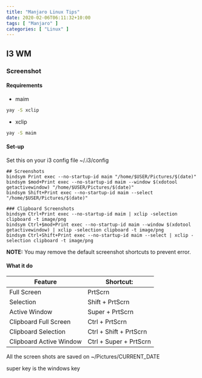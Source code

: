 ```yaml
---
title: "Manjaro Linux Tips"
date: 2020-02-06T06:11:32+10:00
tags: [ "Manjaro" ]
categories: [ "Linux" ]
---
```


## I3 WM

### Screenshot
#### Requirements
+ maim
```bash
yay -S xclip
```
+ xclip
```bash
yay -S maim
```

#### Set-up
Set this on your i3 config file ~/.i3/config

```file
## Screenshots
bindsym Print exec --no-startup-id maim "/home/$USER/Pictures/$(date)"
bindsym $mod+Print exec --no-startup-id maim --window $(xdotool getactivewindow) "/home/$USER/Pictures/$(date)"
bindsym Shift+Print exec --no-startup-id maim --select "/home/$USER/Pictures/$(date)"

### Clipboard Screenshots
bindsym Ctrl+Print exec --no-startup-id maim | xclip -selection clipboard -t image/png
bindsym Ctrl+$mod+Print exec --no-startup-id maim --window $(xdotool getactivewindow) | xclip -selection clipboard -t image/png
bindsym Ctrl+Shift+Print exec --no-startup-id maim --select | xclip -selection clipboard -t image/png
```

**NOTE:** You may remove the default screenshot shortcuts to prevent error.

#### What it do
|        Feature	|       Shortcut:      |
|-----------------------|----------------------|
| Full Screen           |	PrtScrn        |
|Selection              |  Shift + PrtScrn     |
|     Active Window	|  Super + PrtScrn     |
| Clipboard Full Screen	|   Ctrl + PrtScrn     |
|  Clipboard Selection	|Ctrl + Shift + PrtScrn|
|Clipboard Active Window|Ctrl + Super + PrtScrn|

All the screen shots are saved on ~/Pictures/CURRENT_DATE

super key is the windows key

